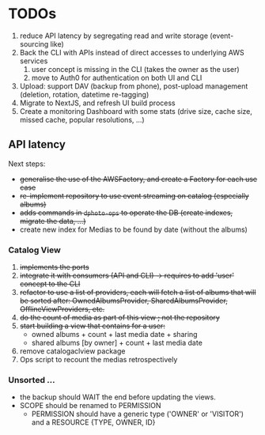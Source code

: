 TODOs
=======================================

1. reduce API latency by segregating read and write storage (event-sourcing like)
2. Back the CLI with APIs instead of direct accesses to underlying AWS services
   1. user concept is missing in the CLI (takes the owner as the user)
   2. move to Auth0 for authentication on both UI and CLI
3. Upload: support DAV (backup from phone), post-upload management (deletion, rotation, datetime re-tagging)
4. Migrate to NextJS, and refresh UI build process
5. Create a monitoring Dashboard with some stats (drive size, cache size, missed cache, popular resolutions, ...)

API latency
---------------------------------------

Next steps:

* ~~generalise the use of the AWSFactory, and create a Factory for each use case~~
* ~~re-implement repository to use event streaming on catalog (especially albums)~~
* ~~adds commands in `dphoto-ops` to operate the DB (create indexes, migrate the data, ...)~~
* create new index for Medias to be found by date (without the albums)

### Catalog View

1. ~~implements the ports~~
2. ~~integrate it with consumers (API and CLI) -> requires to add 'user' concept to the CLI~~
3. ~~refactor to use a list of providers, each will fetch a list of albums that will be sorted after: OwnedAlbumsProvider, SharedAlbumsProvider,~~
   ~~OfflineViewProviders, etc.~~
4. ~~do the count of media as part of this view ; not the repository~~
5. ~~start building a view that contains for a user:~~
   * owned albums + count + last media date + sharing
   * shared albums [by owner] + count + last media date
6. remove catalogaclview package
7. Ops script to recount the medias retrospectively

### Unsorted ...

* the backup should WAIT the end before updating the views.
* SCOPE should be renamed to PERMISSION
   * PERMISSION should have a generic type ('OWNER' or 'VISITOR') and a RESOURCE {TYPE, OWNER, ID}  
